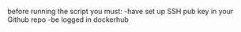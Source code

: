 before running the script you must:
-have set up SSH pub key in your Github repo
-be logged in dockerhub
